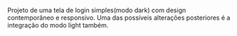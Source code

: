 Projeto de uma tela de login simples(modo dark) com design contemporâneo e responsivo. Uma das possíveis alterações posteriores é a integração do modo light também.
